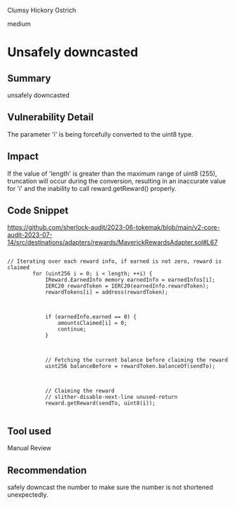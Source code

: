 Clumsy Hickory Ostrich

medium

# Unsafely downcasted

## Summary
unsafely downcasted 
## Vulnerability Detail
The parameter 'i' is being forcefully converted to the uint8 type.
## Impact

If the value of 'length' is greater than the maximum range of uint8 (255), truncation will occur during the conversion, resulting in an inaccurate value for 'i' and the inability to call reward.getReward() properly.
## Code Snippet
https://github.com/sherlock-audit/2023-06-tokemak/blob/main/v2-core-audit-2023-07-14/src/destinations/adapters/rewards/MaverickRewardsAdapter.sol#L67
```solidity

// Iterating over each reward info, if earned is not zero, reward is claimed
        for (uint256 i = 0; i < length; ++i) {
            IReward.EarnedInfo memory earnedInfo = earnedInfos[i];
            IERC20 rewardToken = IERC20(earnedInfo.rewardToken);
            rewardTokens[i] = address(rewardToken);



            if (earnedInfo.earned == 0) {
                amountsClaimed[i] = 0;
                continue;
            }



            // Fetching the current balance before claiming the reward
            uint256 balanceBefore = rewardToken.balanceOf(sendTo);



            // Claiming the reward
            // slither-disable-next-line unused-return
            reward.getReward(sendTo, uint8(i));
 

```
## Tool used

Manual Review

## Recommendation
safely downcast the number to make sure the number is not shortened unexpectedly.
